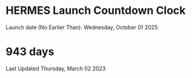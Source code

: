 # HERMES Launch Countdown Clock

Launch date (No Earlier Than): Wednesday, October 01 2025
# 943 days

Last Updated Thursday, March 02 2023